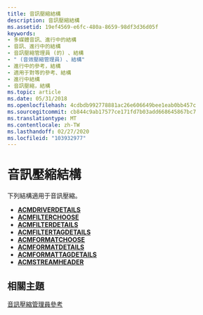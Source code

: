 ```yaml
---
title: 音訊壓縮結構
description: 音訊壓縮結構
ms.assetid: 19ef4569-e6fc-480a-8659-98df3d36d05f
keywords:
- 多媒體音訊、進行中的結構
- 音訊、進行中的結構
- 音訊壓縮管理員 (的) 、結構
- " (音效壓縮管理員) 、結構"
- 進行中的參考，結構
- 適用于對等的參考、結構
- 進行中結構
- 音訊壓縮，結構
ms.topic: article
ms.date: 05/31/2018
ms.openlocfilehash: 4cdbdb992778881ac26e606649bee1eab0bb457c
ms.sourcegitcommit: cb844c9ab17577ce171fd7b03add668645867bc7
ms.translationtype: MT
ms.contentlocale: zh-TW
ms.lasthandoff: 02/27/2020
ms.locfileid: "103932977"
---
```

# <a name="audio-compression-structures"></a>音訊壓縮結構

下列結構適用于音訊壓縮。

-   [**ACMDRIVERDETAILS**](/windows/win32/api/msacm/ns-msacm-acmdriverdetails)
-   [**ACMFILTERCHOOSE**](/windows/win32/api/msacm/ns-msacm-acmfilterchoose)
-   [**ACMFILTERDETAILS**](/windows/win32/api/msacm/ns-msacm-acmfilterdetails)
-   [**ACMFILTERTAGDETAILS**](/windows/win32/api/msacm/ns-msacm-acmfiltertagdetails)
-   [**ACMFORMATCHOOSE**](/windows/win32/api/msacm/ns-msacm-acmformatchoose)
-   [**ACMFORMATDETAILS**](/windows/win32/api/msacm/ns-msacm-acmformatdetails)
-   [**ACMFORMATTAGDETAILS**](/windows/win32/api/msacm/ns-msacm-acmformattagdetails)
-   [**ACMSTREAMHEADER**](/windows/win32/api/msacm/ns-msacm-acmstreamheader)

## <a name="related-topics"></a>相關主題

<dl> <dt>

[音訊壓縮管理員參考](audio-compression-manager-reference.md)
</dt> </dl>

 

 




